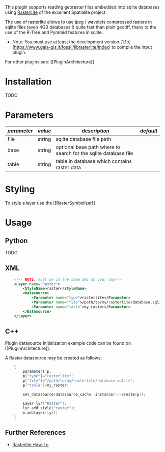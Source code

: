 <!-- Name: Rasterlite -->
<!-- Version: 3 -->
<!-- Last-Modified: 2010/11/15 07:26:29 -->
<!-- Author: kunitoki -->

This plugin supports reading georaster files embedded into sqlite databases using [RasterLite](http://www.gaia-gis.it/spatialite/index.html) of the excellent Spatialite project.

The use of rasterlite allows to use jpeg / wavelets compressed rasters in sqlite files (even 4GB databases !) quite fast than plain geotiff, thanx to the use of the R-Tree and Pyramid features in sqlite.

 * Note: You must use at least the development version [1.1b] (https://www.gaia-gis.it/fossil/librasterlite/index) to compile the input plugin.

For other plugins see: [[PluginArchitecture]]

# Installation

TODO


# Parameters

| *parameter* | *value*  | *description* | *default* |
|-------------|----------|---------------|-----------|
| file            | string       | sqlite database file path  | |
| base            | string       | optional base path where to search for the sqlite database file  | |
| table           | string       | table in database which contains raster data  | |

# Styling

To style a layer use the [[RasterSymbolizer]]

# Usage

## Python

TODO

## XML

```xml
    <!-- NOTE: must be in the same SRS as your map-->
    <Layer name="Raster">
        <StyleName>raster</StyleName>
        <Datasource>
            <Parameter name="type">rasterlite</Parameter>
            <Parameter name="file">/path/to/my/rasterlite/database.sqlite</Parameter>
            <Parameter name="table">my_raster</Parameter>
        </Datasource>
    </Layer>
```

## C++

Plugin datasource initialization example code can be found on [[PluginArchitecture]].

A Raster datasource may be created as follows:

```cpp
    {
        parameters p;
        p["type"]="rasterlite";
        p["file"]="/path/to/my/rasterlite/database.sqlite";
        p["table"]=my_raster;
    
        set_datasource(datasource_cache::instance()->create(p));
    
        Layer lyr("Raster");
        lyr.add_style("raster");
        m.addLayer(lyr);
    }
```

## Further References

* [Rasterlite How-To](http://www.gaia-gis.it/gaia-sins/rasterlite-docs/rasterlite-how-to.pdf)
